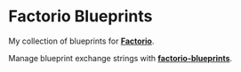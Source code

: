 Factorio Blueprints
===================

My collection of blueprints for **[Factorio](https://www.factorio.com/)**.

Manage blueprint exchange strings with **[factorio-blueprints](https://github.com/pierre-dejoue/factorio-blueprints)**.
